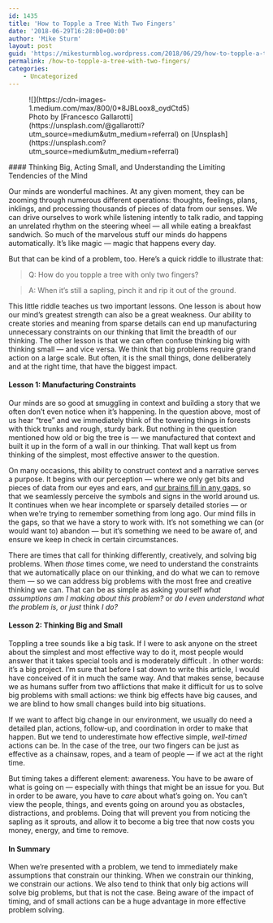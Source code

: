 ```yaml
---
id: 1435
title: 'How to Topple a Tree With Two Fingers'
date: '2018-06-29T16:28:00+00:00'
author: 'Mike Sturm'
layout: post
guid: 'https://mikesturmblog.wordpress.com/2018/06/29/how-to-topple-a-tree-with-two-fingers/'
permalink: /how-to-topple-a-tree-with-two-fingers/
categories:
    - Uncategorized
---
```


<figure class="wp-caption">![](https://cdn-images-1.medium.com/max/800/0*8JBLoox8_oydCtd5)<figcaption class="wp-caption-text">Photo by [Francesco Gallarotti](https://unsplash.com/@gallarotti?utm_source=medium&utm_medium=referral) on [Unsplash](https://unsplash.com?utm_source=medium&utm_medium=referral)</figcaption></figure>#### Thinking Big, Acting Small, and Understanding the Limiting Tendencies of the Mind

Our minds are wonderful machines. At any given moment, they can be zooming through numerous different operations: thoughts, feelings, plans, inklings, and processing thousands of pieces of data from our senses. We can drive ourselves to work while listening intently to talk radio, and tapping an unrelated rhythm on the steering wheel — all while eating a breakfast sandwich. So much of the marvelous stuff our minds do happens automatically. It’s like magic — magic that happens every day.

But that can be kind of a problem, too. Here’s a quick riddle to illustrate that:

> Q: How do you topple a tree with only two fingers?

> A: When it’s still a sapling, pinch it and rip it out of the ground.

This little riddle teaches us two important lessons. One lesson is about how our mind’s greatest strength can also be a great weakness. Our ability to create stories and meaning from sparse details can end up manufacturing unnecessary constraints on our thinking that limit the breadth of our thinking. The other lesson is that we can often confuse thinking big with thinking small — and vice versa. We think that big problems require grand action on a large scale. But often, it is the small things, done deliberately and at the right time, that have the biggest impact.

#### Lesson 1: Manufacturing Constraints

Our minds are so good at smuggling in context and building a story that we often don’t even notice when it’s happening. In the question above, most of us hear “tree” and we immediately think of the towering things in forests with thick trunks and rough, sturdy bark. But nothing in the question mentioned how old or big the tree is — we manufactured that context and built it up in the form of a wall in our thinking. That wall kept us from thinking of the simplest, most effective answer to the question.

On many occasions, this ability to construct context and a narrative serves a purpose. It begins with our perception — where we only get bits and pieces of data from our eyes and ears, and [our brains fill in any gaps](https://gizmodo.com/why-your-brain-thinks-these-dots-are-a-dog-506703504), so that we seamlessly perceive the symbols and signs in the world around us. It continues when we hear incomplete or sparsely detailed stories — or when we’re trying to remember something from long ago. Our mind fills in the gaps, so that we have a story to work with. It’s not something we can (or would want to) abandon — but it’s something we need to be aware of, and ensure we keep in check in certain circumstances.

There are times that call for thinking differently, creatively, and solving big problems. When *those* times come, we need to understand the constraints that we automatically place on our thinking, and do what we can to remove them — so we can address big problems with the most free and creative thinking we can. That can be as simple as asking yourself *what assumptions am I making about this problem?* or *do I even understand what the problem is, or just* think *I do?*

#### Lesson 2: Thinking Big and Small

Toppling a tree sounds like a big task. If I were to ask anyone on the street about the simplest and most effective way to do it, most people would answer that it takes special tools and is moderately difficult . In other words: it’s a big project. I’m sure that before I sat down to write this article, I would have conceived of it in much the same way. And that makes sense, because we as humans suffer from two afflictions that make it difficult for us to solve big problems with small actions: we think big effects have big causes, and we are blind to how small changes build into big situations.

If we want to affect big change in our environment, we usually do need a detailed plan, actions, follow-up, and coordination in order to make that happen. But we tend to underestimate how effective simple, *well-timed* actions can be. In the case of the tree, our two fingers can be just as effective as a chainsaw, ropes, and a team of people — if we act at the right time.

But timing takes a different element: awareness. You have to be aware of what is going on — especially with things that might be an issue for you. But in order to be aware, you have to *care* about what’s going on. You can’t view the people, things, and events going on around you as obstacles, distractions, and problems. Doing that will prevent you from noticing the sapling as it sprouts, and allow it to become a big tree that now costs you money, energy, and time to remove.

#### In Summary

When we’re presented with a problem, we tend to immediately make assumptions that constrain our thinking. When we constrain our thinking, we constrain our actions. We also tend to think that only big actions will solve big problems, but that is not the case. Being aware of the impact of timing, and of small actions can be a huge advantage in more effective problem solving.